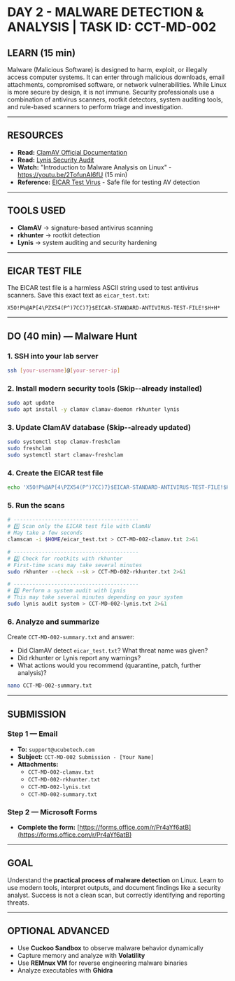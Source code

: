# DAY 2 - MALWARE DETECTION & ANALYSIS | TASK ID: CCT-MD-002

## LEARN (15 min)
Malware (Malicious Software) is designed to harm, exploit, or illegally access computer systems. It can enter through malicious downloads, email attachments, compromised software, or network vulnerabilities. While Linux is more secure by design, it is not immune. Security professionals use a combination of antivirus scanners, rootkit detectors, system auditing tools, and rule-based scanners to perform triage and investigation.

---

## RESOURCES
- **Read:** [ClamAV Official Documentation](https://docs.clamav.net/)  
- **Read:** [Lynis Security Audit](https://cisofy.com/lynis/)  
- **Watch:** "Introduction to Malware Analysis on Linux" - https://youtu.be/2TofunAI6fU (15 min)  
- **Reference:** [EICAR Test Virus](https://www.eicar.org/download-anti-malware-testfile/) - Safe file for testing AV detection  

---

## TOOLS USED
- **ClamAV** → signature-based antivirus scanning  
- **rkhunter** → rootkit detection  
- **Lynis** → system auditing and security hardening  

---

## EICAR TEST FILE
The EICAR test file is a harmless ASCII string used to test antivirus scanners. Save this exact text as `eicar_test.txt`:

```
X5O!P%@AP[4\PZX54(P^)7CC)7}$EICAR-STANDARD-ANTIVIRUS-TEST-FILE!$H+H*
```

---

## DO (40 min) — Malware Hunt

### 1. SSH into your lab server
```bash
ssh [your-username]@[your-server-ip]
```

### 2. Install modern security tools (Skip--already installed)
```bash
sudo apt update
sudo apt install -y clamav clamav-daemon rkhunter lynis
```

### 3. Update ClamAV database (Skip--already updated)
```bash
sudo systemctl stop clamav-freshclam
sudo freshclam
sudo systemctl start clamav-freshclam
```

### 4. Create the EICAR test file
```bash
echo 'X5O!P%@AP[4\PZX54(P^)7CC)7}$EICAR-STANDARD-ANTIVIRUS-TEST-FILE!$H+H*' > $HOME/eicar_test.txt
```
### 5. Run the scans
```bash
# ----------------------------------------
# 1️⃣ Scan only the EICAR test file with ClamAV
# May take a few seconds
clamscan -i $HOME/eicar_test.txt > CCT-MD-002-clamav.txt 2>&1

# ----------------------------------------
# 2️⃣ Check for rootkits with rkhunter
# First-time scans may take several minutes
sudo rkhunter --check --sk > CCT-MD-002-rkhunter.txt 2>&1

# ----------------------------------------
# 3️⃣ Perform a system audit with Lynis
# This may take several minutes depending on your system
sudo lynis audit system > CCT-MD-002-lynis.txt 2>&1
```

### 6. Analyze and summarize
Create `CCT-MD-002-summary.txt` and answer:
- Did ClamAV detect `eicar_test.txt`? What threat name was given?  
- Did rkhunter or Lynis report any warnings?  
- What actions would you recommend (quarantine, patch, further analysis)?  

```bash
nano CCT-MD-002-summary.txt
```

---

## SUBMISSION

### Step 1 — Email
- **To:** `support@ucubetech.com`  
- **Subject:** `CCT-MD-002 Submission - [Your Name]`  
- **Attachments:**  
  - `CCT-MD-002-clamav.txt`  
  - `CCT-MD-002-rkhunter.txt`  
  - `CCT-MD-002-lynis.txt`  
  - `CCT-MD-002-summary.txt`  

### Step 2 — Microsoft Forms
- **Complete the form:** [https://forms.office.com/r/Pr4aYf6atB](https://forms.office.com/r/Pr4aYf6atB)
---

## GOAL
Understand the **practical process of malware detection** on Linux. Learn to use modern tools, interpret outputs, and document findings like a security analyst. Success is not a clean scan, but correctly identifying and reporting threats.

---

## OPTIONAL ADVANCED
- Use **Cuckoo Sandbox** to observe malware behavior dynamically  
- Capture memory and analyze with **Volatility**  
- Use **REMnux VM** for reverse engineering malware binaries  
- Analyze executables with **Ghidra**
